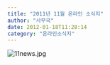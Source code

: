 ```yaml
---
title: "2011년 11월 온라인 소식지"
author: "사무국"
date: 2012-01-18T11:28:14
category: "온라인소식지"
---
```


![11news.jpg](/files/attach/images/1659/703/001/76c3c2b5d67574b3fa70af6c6d3202a3.jpg)

